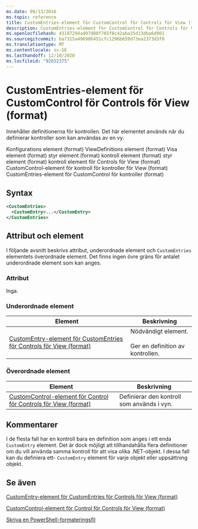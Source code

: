 ```yaml
---
ms.date: 09/13/2016
ms.topic: reference
title: CustomEntries-element för CustomControl för Controls för View (format)
description: CustomEntries-element för CustomControl för Controls för View (format)
ms.openlocfilehash: 43187294a407d08f765f8c42aba25d13dba6d901
ms.sourcegitcommit: ba7315a496986451cfc1296b659d73ea2373d3f0
ms.translationtype: MT
ms.contentlocale: sv-SE
ms.lasthandoff: 12/10/2020
ms.locfileid: "92652375"
---
```

# <a name="customentries-element-for-customcontrol-for-controls-for-view-format"></a>CustomEntries-element för CustomControl för Controls för View (format)

Innehåller definitionerna för kontrollen. Det här elementet används när du definierar kontroller som kan användas av en vy.

Konfigurations element (format) ViewDefinitions element (format) Visa element (format) styr element (format) kontroll element (format) styr element (format) kontroll element för Controls för View (format) CustomControl-element för kontroll för kontroller för View (format) CustomEntries-element för CustomControl för kontroller (format)

## <a name="syntax"></a>Syntax

```xml
<CustomEntries>
  <CustomEntry>...</CustomEntry>
</CustomEntries>
```

## <a name="attributes-and-elements"></a>Attribut och element

I följande avsnitt beskrivs attribut, underordnade element och `CustomEntries` elementets överordnade element. Det finns ingen övre gräns för antalet underordnade element som kan anges.

### <a name="attributes"></a>Attribut

Inga.

### <a name="child-elements"></a>Underordnade element

|Element|Beskrivning|
|-------------|-----------------|
|[CustomEntry-element för CustomEntries för Controls för View (format)](./customentry-element-for-customentries-for-controls-for-view-format.md)|Nödvändigt element.<br /><br /> Ger en definition av kontrollen.|

### <a name="parent-elements"></a>Överordnade element

|Element|Beskrivning|
|-------------|-----------------|
|[CustomControl-element för Control för Controls för View (format)](./customcontrol-element-for-control-for-controls-for-view-format.md)|Definierar den kontroll som används i vyn.|

## <a name="remarks"></a>Kommentarer

I de flesta fall har en kontroll bara en definition som anges i ett enda `CustomEntry` element. Det är dock möjligt att tillhandahålla flera definitioner om du vill använda samma kontroll för att visa olika .NET-objekt. I dessa fall kan du definiera ett- `CustomEntry` element för varje objekt eller uppsättning objekt.

## <a name="see-also"></a>Se även

[CustomEntry-element för CustomEntries för Controls för View (format)](./customentry-element-for-customentries-for-controls-for-view-format.md)

[CustomControl-element för Control för Controls för View (format)](./customcontrol-element-for-control-for-controls-for-view-format.md)

[Skriva en PowerShell-formateringsfil](./writing-a-powershell-formatting-file.md)
